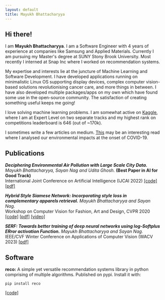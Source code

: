```yaml
---
layout: default
title: Mayukh Bhattacharyya
---
```


## Hi there!

I am **Mayukh Bhattacharyya**. I am a Software Engineer with 4 years of experience at companies like
Samsung and Applied Materials. Currently I am pursuing my Master's degree at SUNY Stony Brook University.
Most recently I interned at Snap Inc where I worked on recommendation systems.

My expertise and interests lie at the juncture of Machine Learning and Software Development.
I have developed applications running on minimalistic Linux OS supporting display devices, complex computer
vision-based solutions revolutionising cancer care, and more things in between. I have also developed
multiple packages/apps on my own which have found some use in the open-source community.
The satisfaction of creating something useful keeps me going!

I love solving machine learning problems. I am somewhat active on [Kaggle](https://www.kaggle.com/mayukh18), where
 I am at Expert Level on two separate tracks and my highest rank on competitions leaderboard is 646 (out of ~170k).

I sometimes write a few articles on medium. [This](https://towardsdatascience.com/assessing-the-impact-of-the-coronavirus-lockdown-on-our-environment-through-data-2905535da51e)
 may be an interesting read where I analysed our environmental impacts at the onset of COVID-19.

## Publications

***Deciphering Environmental Air Pollution with Large Scale City Data.***
*Mayukh Bhattacharyya, Sayan Nag and Udita Ghosh.* **(Best Paper in AI for Good Track)**\
International Joint Conference on Artificial Intelligence (IJCAI 2022)
[[code]](https://github.com/mayukh18/DEAP)
[[pdf]](https://www.ijcai.org/proceedings/2022/0698.pdf)
<!--[[video]](https://www.youtube.com/watch?v=AyBzlWVhkRw)-->

***Hybrid Style Siamese Network: Incorporating style loss in complementary apparels retrieval.***
*Mayukh Bhattacharyya and Sayan Nag.*\
Workshop on Computer Vision for Fashion, Art and Design, CVPR 2020
[[code]](https://github.com/mayukh18/Hybrid-Style-Siamese-Network)
[[pdf]](https://arxiv.org/pdf/1912.05014.pdf)
[[video]](https://www.youtube.com/watch?v=AyBzlWVhkRw)

***SERF: Towards better training of deep neural networks using log-Softplus ERror activation Function.***
*Mayukh Bhattacharyya and Sayan Nag.*\
IEEE/CVF Winter Conference on Applications of Computer Vision (WACV 2023)
[[pdf]](https://arxiv.org/pdf/2108.09598.pdf)

## Software

**reco:**
A simple yet versatile recommendation systems library in python comprising of multiple
algorithms. Published on pypi. Install it with:
```
pip install reco
```
[[code]](https://github.com/mayukh18/reco)
